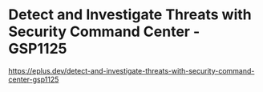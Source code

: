 # Detect and Investigate Threats with Security Command Center - GSP1125

<https://eplus.dev/detect-and-investigate-threats-with-security-command-center-gsp1125>